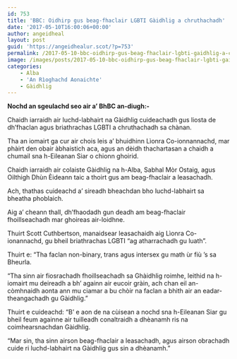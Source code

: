 ```yaml
---
id: 753
title: 'BBC: Oidhirp gus beag-fhaclair LGBTI Gàidhlig a chruthachadh'
date: '2017-05-10T16:00:06+00:00'
author: angeidheal
layout: post
guid: 'https://angeidhealur.scot/?p=753'
permalink: /2017-05-10-bbc-oidhirp-gus-beag-fhaclair-lgbti-gaidhlig-a-chruthachadh/
image: /images/posts/2017-05-10-bbc-oidhirp-gus-beag-fhaclair-lgbti-gaidhlig-a-chruthachadh.webp
categories:
    - Alba
    - 'An Rìoghachd Aonaichte'
    - Gàidhlig
---
```


**Nochd an sgeulachd seo air a’ BhBC an-diugh:-**

Chaidh iarraidh air luchd-labhairt na Gàidhlig cuideachadh gus liosta de dh’fhaclan agus briathrachas LGBTI a chruthachadh sa chànan.

Tha an iomairt ga cur air chois leis a’ bhuidhinn Lìonra Co-ionnannachd, mar phàirt den obair àbhaistich aca, agus an dèidh thachartasan a chaidh a chumail sna h-Eileanan Siar o chionn ghoirid.

Chaidh iarraidh air colaiste Gàidhlig na h-Alba, Sabhal Mòr Ostaig, agus Oilthigh Dhùn Èideann taic a thoirt gus am beag-fhaclair a leasachadh.

Ach, thathas cuideachd a’ sireadh bheachdan bho luchd-labhairt sa bheatha phoblaich.

Aig a’ cheann thall, dh’fhaodadh gun deadh am beag-fhaclair fhoillseachadh mar ghoireas air-loidhne.

Thuirt Scott Cuthbertson, manaidsear leasachaidh aig Lìonra Co-ionannachd, gu bheil briathrachas LGBTI “ag atharrachadh gu luath”.

Thuirt e: “Tha faclan non-binary, trans agus intersex gu math ùr fiù ’s sa Bheurla.

“Tha sinn air fiosrachadh fhoillseachadh sa Ghàidhlig roimhe, leithid na h-iomairt mu deireadh a bh’ againn air eucoir gràin, ach chan eil an-còmhnaidh aonta ann mu ciamar a bu chòir na faclan a bhith air an eadar-theangachadh gu Gàidhlig.”

Thuirt e cuideachd: “B’ e aon de na cùisean a nochd sna h-Eileanan Siar gu bheil feum againne air tuilleadh conaltraidh a dhèanamh ris na coimhearsnachdan Gàidhlig.

“Mar sin, tha sinn airson beag-fhaclair a leasachadh, agus airson obrachadh cuide ri luchd-labhairt na Gàidhlig gus sin a dhèanamh.”
